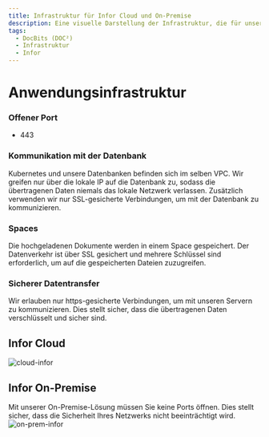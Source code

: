 ```yaml
---
title: Infrastruktur für Infor Cloud und On-Premise
description: Eine visuelle Darstellung der Infrastruktur, die für unsere Anwendungen verwendet wird, wenn Infor Cloud oder On-Premise ausgeführt wird.
tags:
  - DocBits (DOC²)
  - Infrastruktur
  - Infor
---
```


# Anwendungsinfrastruktur

### Offener Port
* 443

### Kommunikation mit der Datenbank
Kubernetes und unsere Datenbanken befinden sich im selben VPC. Wir greifen nur über die lokale IP auf die Datenbank zu, sodass die übertragenen Daten niemals das lokale Netzwerk verlassen.
Zusätzlich verwenden wir nur SSL-gesicherte Verbindungen, um mit der Datenbank zu kommunizieren.

### Spaces
Die hochgeladenen Dokumente werden in einem Space gespeichert. Der Datenverkehr ist über SSL gesichert und mehrere Schlüssel sind erforderlich, um auf die gespeicherten Dateien zuzugreifen.

### Sicherer Datentransfer
Wir erlauben nur https-gesicherte Verbindungen, um mit unseren Servern zu kommunizieren. Dies stellt sicher, dass die übertragenen Daten verschlüsselt und sicher sind.

## Infor Cloud
![cloud-infor](/_images/security/infra-cloud.png "Infrastruktur für Infor Cloud")

## Infor On-Premise
Mit unserer On-Premise-Lösung müssen Sie keine Ports öffnen. Dies stellt sicher, dass die Sicherheit Ihres Netzwerks nicht beeinträchtigt wird.
![on-prem-infor](/_images/security/infra-on-prem.png "Infrastruktur für Infor On-Premise")